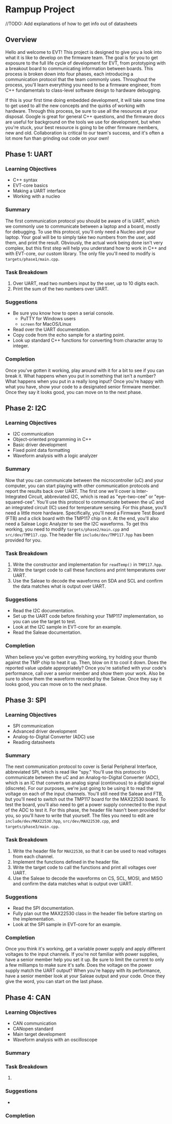 # Rampup Project

//TODO: Add explanations of how to get info out of datasheets

## Overview

Hello and welcome to EVT! This project is designed to give you a look into what
it is like to develop on the firmware team. The goal is for you to get exposure
to the full life cycle of development for EVT, from prototyping with a breakout
board to communicating information between boards. This process is broken down
into four phases, each introducing a communication protocol that the team
commonly uses. Throughout the process, you'll learn everything you need to be a
firmware engineer, from C++ fundamentals to class-level software design to
hardware debugging.

If this is your first time doing embedded development, it will take some time
to get used to all the new concepts and the quirks of working with hardware.
Through this process, be sure to use all the resources at your disposal.
Google is great for general C++ questions, and the firmware docs are useful for
background on the tools we use for development, but when you're stuck, your
best resource is going to be other firmware members, new and old. Collaboration
is critical to our team's success, and it's often a lot more fun than
grinding out code on your own!


## Phase 1: UART

### Learning Objectives
- C++ syntax
- EVT-core basics
- Making a UART interface
- Working with a nucleo

### Summary
The first communication protocol you should be aware of is UART, which we
commonly use to communicate between a laptop and a board, mostly for debugging.
To use this protocol, you'll only need a Nucleo and your laptop. Your goal will
be to simply take two numbers from the user, add them, and print the result.
Obviously, the actual work being done isn't very complex, but this first step
will help you understand how to work in C++ and with EVT-core, our custom
library. The only file you'll need to modify is `targets/phase1/main.cpp`.

### Task Breakdown
1. Over UART, read two numbers input by the user, up to 10 digits each.
2. Print the sum of the two numbers over UART.

### Suggestions
- Be sure you know how to open a serial console.
    - PuTTY for Windows users
    - `screen` for MacOS/Linux
- Read over the UART documentation.
- Copy code from the echo sample for a starting point.
- Look up standard C++ functions for converting from character array to
  integer.

### Completion
Once you've gotten it working, play around with it for a bit to see if you can
break it. What happens when you put in something that isn't a number? What
happens when you put in a really long input? Once you're happy with what you
have, show your code to a designated senior firmware member. Once they say it
looks good, you can move on to the next phase.


## Phase 2: I2C

### Learning Objectives
- I2C communication
- Object-oriented programming in C++
- Basic driver development
- Fixed point data formatting
- Waveform analysis with a logic analyzer

### Summary
Now that you can communicate between the microcontroller (uC) and your 
computer, you can start playing with other communication protocols and report
the results back over UART. The first one we'll cover is Inter-Integrated
Circuit, abbreviated I2C, which is read as "eye-two-cee" or "eye-squared-cee".
You'll use this protocol to communicate between the uC and an integrated
circuit (IC) used for temperature sensing. For this phase, you'll need a little
more hardware. Specifically, you'll need a Firmware Test Board (FTB) and a click
board with the TMP117 chip on it. At the end, you'll also need a Saleae Logic
Analyzer to see the I2C waveforms. To get this working, you need to modify
`targets/phase2/main.cpp` and `src/dev/TMP117.cpp`. The header file
`include/dev/TMP117.hpp` has been provided for you.

### Task Breakdown
1. Write the constructor and implementation for `readTemp()` in `TMP117.hpp`.
2. Write the target code to call these functions and print temperatures over 
UART.
3. Use the Saleae to decode the waveforms on SDA and SCL and confirm the data 
matches what is output over UART.

### Suggestions
- Read the I2C documentation.
- Set up the UART code before finishing your TMP117 implementation, so you can
use the target to test.
- Look at the I2C sample in EVT-core for an example.
- Read the Saleae documentation.

### Completion
When believe you've gotten everything working, try holding your thumb against
the TMP chip to heat it up. Then, blow on it to cool it down. Does the reported
value update appropriately? Once you're satisfied with your code's performance,
call over a senior member and show them your work. Also be sure to show them the
waveform recorded by the Saleae. Once they say it looks good, you can move on to
the next phase.


## Phase 3: SPI

### Learning Objectives
- SPI communication
- Advanced driver development
- Analog-to-Digital Converter (ADC) use
- Reading datasheets

### Summary
The next communication protocol to cover is Serial Peripheral Interface,
abbreviated SPI, which is read like "spy." You'll use this protocol to
communicate between the uC and an Analog-to-Digital Converter (ADC), which is an
IC that converts an analog signal (continuous) to a digital signal (discrete).
For our purposes, we're just going to be using it to read the voltage on each of
the input channels. You'll still need the Saleae and FTB, but you'll need to 
switch out the TMP117 board for the MAX22530 board. To test the board, you'll 
also need to get a power supply connected to the input of the ADC to test it.
For this phase, the header file hasn't been provided for you, so you'll have to
write that yourself. The files you need to edit are `include/dev/MAX22530.hpp`,
`src/dev/MAX22530.cpp`, and `targets/phase3/main.cpp`.


### Task Breakdown
1. Write the header file for `MAX22530`, so that it can be used to read voltages
from each channel.
2. Implement the functions defined in the header file.
3. Write the target code to call the functions and print all voltages over UART.
4. Use the Saleae to decode the waveforms on CS, SCL, MOSI, and MISO and confirm
the data matches what is output over UART.

### Suggestions
- Read the SPI documentation.
- Fully plan out the MAX22530 class in the header file before starting on the 
implementation.
- Look at the SPI sample in EVT-core for an example.

### Completion
Once you think it's working, get a variable power supply and apply different
voltages to the input channels. If you're not familiar with power supplies, have
a senior member help you set it up. Be sure to limit the current to only a few 
milliamps to make sure it's safe. Does the voltage on the power supply match the
UART output? When you're happy with its performance, have a senior member look
at your Saleae output and your code. Once they give the word, you can start on 
the last phase.


## Phase 4: CAN

### Learning Objectives
- CAN communication
- CANopen standard
- Main target development
- Waveform analysis with an oscilloscope

### Summary


### Task Breakdown
1.

### Suggestions
- 

### Completion

